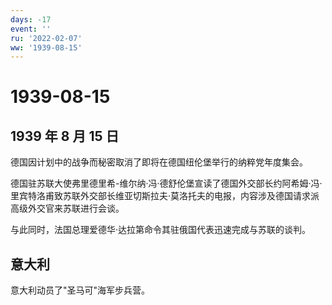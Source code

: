 ```yaml
---
days: -17
event: ''
ru: '2022-02-07'
ww: '1939-08-15'
---
```


# 1939-08-15

## 1939 年 8 月 15 日

德国因计划中的战争而秘密取消了即将在德国纽伦堡举行的纳粹党年度集会。

德国驻苏联大使弗里德里希-维尔纳·冯·德舒伦堡宣读了德国外交部长约阿希姆·冯·里宾特洛甫致苏联外交部长维亚切斯拉夫·莫洛托夫的电报，内容涉及德国请求派高级外交官来苏联进行会谈。

与此同时，法国总理爱德华·达拉第命令其驻俄国代表迅速完成与苏联的谈判。

## 意大利

意大利动员了"圣马可"海军步兵营。